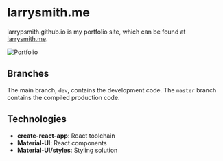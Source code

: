 
# larrysmith.me

larrypsmith.github.io is my portfolio site, which can be found at [larrysmith.me](http://larrysmith.me).

![Portfolio](https://user-images.githubusercontent.com/55966501/81374101-4aff1c00-90b3-11ea-8927-1ebf0d9ebe0a.png)

## Branches

The main branch, `dev`, contains the development code. The `master` branch contains the compiled production code. 

## Technologies

* **create-react-app**: React toolchain
* **Material-UI**: React components
* **Material-UI/styles**: Styling solution